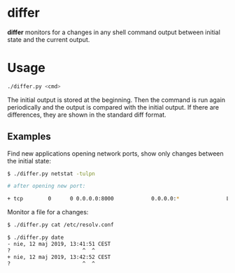 # differ
**differ** monitors for a changes in any shell command output between initial state and the current output.

# Usage
```bash
./differ.py <cmd>
```
The initial *<cmd>* output is stored at the beginning.
Then the command is run again periodically and the output is compared with the initial output.
If there are differences, they are shown in the standard diff format.

## Examples
Find new applications opening network ports, show only changes between the initial state:
```bash
$ ./differ.py netstat -tulpn

# after opening new port:

+ tcp        0      0 0.0.0.0:8000            0.0.0.0:*               LISTEN      18655/python
```

Monitor a file for a changes:
```bash
$ ./differ.py cat /etc/resolv.conf
```

```bash
$ ./differ.py date
- nie, 12 maj 2019, 13:41:51 CEST
?                       ^  ^
+ nie, 12 maj 2019, 13:42:52 CEST
?                       ^  ^
```
